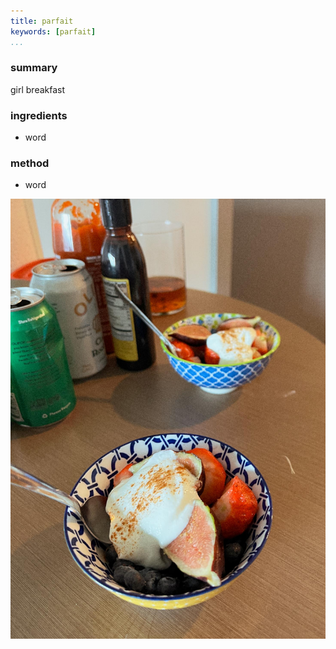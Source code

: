 ```yaml
---
title: parfait
keywords: [parfait]
...
```


### summary
girl breakfast
### ingredients
- word

### method
- word

![](img/12.jpg)
